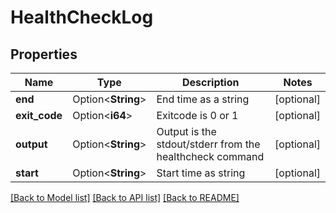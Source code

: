 # HealthCheckLog

## Properties

Name | Type | Description | Notes
------------ | ------------- | ------------- | -------------
**end** | Option<**String**> | End time as a string | [optional]
**exit_code** | Option<**i64**> | Exitcode is 0 or 1 | [optional]
**output** | Option<**String**> | Output is the stdout/stderr from the healthcheck command | [optional]
**start** | Option<**String**> | Start time as string | [optional]

[[Back to Model list]](../README.md#documentation-for-models) [[Back to API list]](../README.md#documentation-for-api-endpoints) [[Back to README]](../README.md)


